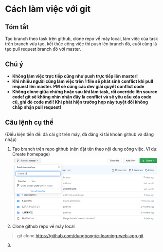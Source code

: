 # Cách làm việc với git

## Tóm tắt
Tạo branch theo task trên github, clone repo về máy local, làm việc của task trên branch vừa tạo, kết thúc công việc thì push lên branch đó, cuối cùng là tạo pull request branch đó với master.

## Chú ý
* **Không làm việc trực tiếp cũng như push trực tiếp lên master!**
* **Khi nhiều người cùng làm việc trên 1 file sẽ phát sinh conflict khi pull request lên master. PM sẽ cũng các dev giải quyết conflict code**
* **Không clone giữa chừng hoặc sau khi làm task, rồi override lên source code! git sẽ không nhìn nhận đây là conflict và sẽ yêu cầu xóa code cũ, ghi đè code mới! Khi phát hiện trường hợp này tuyệt đối không chấp nhận pull request!**

## Câu lệnh cụ thể
(Điều kiện tiền đề: đã cài git trên máy, đã đăng kí tài khoản github và đăng nhập)
1. Tạo branch trên repo github (nên đặt tên theo nội dung công việc. Ví dụ: Create homepage)
![create_branch](create_branch.PNG)
2. Clone github repo về máy local
> git clone https://github.com/dungbong/e-learning-web-app.git
3. 
